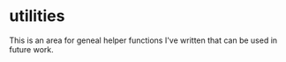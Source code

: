 # utilities
This is an area for geneal helper functions I've written that can be used in future work.  
